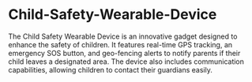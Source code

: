# Child-Safety-Wearable-Device
The Child Safety Wearable Device is an innovative gadget designed to enhance the safety of children. It features real-time GPS tracking, an emergency SOS button, and geo-fencing alerts to notify parents if their child leaves a designated area. The device also includes communication capabilities, allowing children to contact their guardians easily. 

